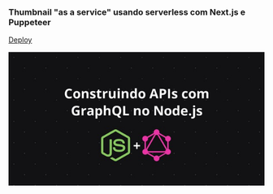 ### Thumbnail "as a service" usando serverless com Next.js e Puppeteer

[Deploy](https://serverless-thumb-generator.paulorcvieira.vercel.app/)

![Screenshot](./screenshot.jpg)